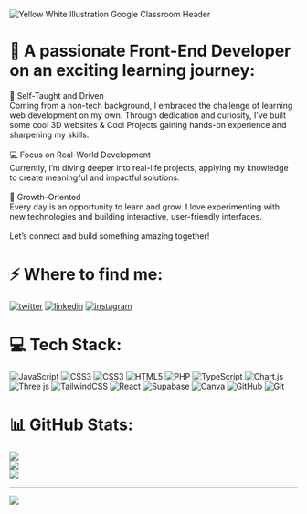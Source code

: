 ![Yellow White Illustration Google Classroom Header](https://github.com/user-attachments/assets/2aee9288-2d5e-4394-aa29-c93e7c2c328c)

# 💫 A passionate Front-End Developer on an exciting learning journey:
🌟 Self-Taught and Driven<br>Coming from a non-tech background, I embraced the challenge of learning web development on my own. Through dedication and curiosity, I’ve built some cool 3D websites & Cool Projects gaining hands-on experience and sharpening my skills.<br><br>💻 Focus on Real-World Development<br>Currently, I’m diving deeper into real-life projects, applying my knowledge to create meaningful and impactful solutions.<br><br>🚀 Growth-Oriented<br>Every day is an opportunity to learn and grow. I love experimenting with new technologies and building interactive, user-friendly interfaces.<br><br>Let’s connect and build something amazing together!


# ⚡️ Where to find me:
<p><a target="_blank" href="https://twitter.com/SinghDinay" style="display: inline-block;"><img src="https://img.shields.io/badge/twitter-x?style=for-the-badge&logo=x&logoColor=white&color=%230f1419" alt="twitter" /></a>
<a target="_blank" href="https://www.linkedin.com/in/DinaySingh" style="display: inline-block;"><img src="https://img.shields.io/badge/linkedin-logo?style=for-the-badge&logo=linkedin&logoColor=white&color=%230a77b6" alt="linkedin" /></a>
<a target="_blank" href="https://www.instagram.com/dinay.nakoti" style="display: inline-block;"><img src="https://img.shields.io/badge/instagram-logo?style=for-the-badge&logo=instagram&logoColor=white&color=%23F35369" alt="instagram" /></a></p>

# 💻 Tech Stack:
![JavaScript](https://img.shields.io/badge/javascript-%23323330.svg?style=for-the-badge&logo=javascript&logoColor=%23F7DF1E) ![CSS3](https://img.shields.io/badge/css3-%231572B6.svg?style=for-the-badge&logo=css3&logoColor=white) ![CSS3](https://img.shields.io/badge/css3-%231572B6.svg?style=for-the-badge&logo=css3&logoColor=white) ![HTML5](https://img.shields.io/badge/html5-%23E34F26.svg?style=for-the-badge&logo=html5&logoColor=white) ![PHP](https://img.shields.io/badge/php-%23777BB4.svg?style=for-the-badge&logo=php&logoColor=white) ![TypeScript](https://img.shields.io/badge/typescript-%23007ACC.svg?style=for-the-badge&logo=typescript&logoColor=white) ![Chart.js](https://img.shields.io/badge/chart.js-F5788D.svg?style=for-the-badge&logo=chart.js&logoColor=white) ![Three js](https://img.shields.io/badge/threejs-black?style=for-the-badge&logo=three.js&logoColor=white) ![TailwindCSS](https://img.shields.io/badge/tailwindcss-%2338B2AC.svg?style=for-the-badge&logo=tailwind-css&logoColor=white) ![React](https://img.shields.io/badge/react-%2320232a.svg?style=for-the-badge&logo=react&logoColor=%2361DAFB) ![Supabase](https://img.shields.io/badge/Supabase-3ECF8E?style=for-the-badge&logo=supabase&logoColor=white) ![Canva](https://img.shields.io/badge/Canva-%2300C4CC.svg?style=for-the-badge&logo=Canva&logoColor=white) ![GitHub](https://img.shields.io/badge/github-%23121011.svg?style=for-the-badge&logo=github&logoColor=white) ![Git](https://img.shields.io/badge/git-%23F05033.svg?style=for-the-badge&logo=git&logoColor=white)
# 📊 GitHub Stats:
![](https://github-readme-stats.vercel.app/api?username=dinaySingh&theme=dark&hide_border=false&include_all_commits=false&count_private=false)<br/>
![](https://github-readme-streak-stats.herokuapp.com/?user=dinaySingh&theme=dark&hide_border=false)<br/>
![](https://github-readme-stats.vercel.app/api/top-langs/?username=dinaySingh&theme=dark&hide_border=false&include_all_commits=false&count_private=false&layout=compact)

---
[![](https://visitcount.itsvg.in/api?id=dinaySingh&icon=0&color=0)](https://visitcount.itsvg.in)

<!-- Proudly created with GPRM ( https://gprm.itsvg.in ) -->
